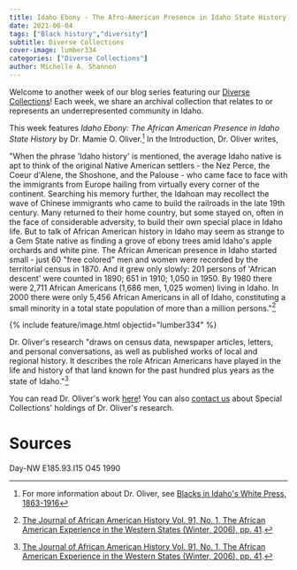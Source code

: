 ```yaml
---
title: Idaho Ebony - The Afro-American Presence in Idaho State History
date: 2021-06-04
tags: ["Black history","diversity"]
subtitle: Diverse Collections
cover-image: lumber334
categories: ["Diverse Collections"]
author: Michelle A. Shannon
---
```


Welcome to another week of our blog series featuring our [Diverse Collections](https://harvester.lib.uidaho.edu/series/diversecollections.html)! Each week, we share an archival collection that relates to or represents an underrepresented community in Idaho.

This week features *Idaho Ebony: The African American Presence in Idaho State History* by Dr. Mamie O. Oliver.[^1] In the Introduction, Dr. Oliver writes, 

"When the phrase 'Idaho history' is mentioned, the average Idaho native is apt to think of the original Native American settlers - the Nez Perce, the Coeur d'Alene, the Shoshone, and the Palouse - who came face to face with the immigrants from Europe hailing from virtually every corner of the continent. Searching his memory further, the Idahoan may recollect the wave of Chinese immigrants who came to build the railroads in the late 19th century. Many returned to their home country, but some stayed on, often in the face of considerable adversity, to build their own special place in Idaho life. But to talk of African American history in Idaho may seem as strange to a Gem State native as finding a grove of ebony trees amid Idaho's apple orchards and white pine. The African American presence in Idaho started small - just 60 "free colored" men and women were recorded by the territorial census in 1870. And it grew only slowly: 201 persons of 'African descent' were counted in 1890; 651 in 1910; 1,050 in 1950. By 1980 there were 2,711 African Americans (1,686 men, 1,025 women) living in Idaho. In 2000 there were only 5,456 African Americans in all of Idaho, constituting a small minority in a total state population of more than a million persons."[^2]

{% include feature/image.html objectid="lumber334" %}

Dr. Oliver's research "draws on census data, newspaper articles, letters, and personal conversations, as well as published works of local and regional history. It describes the role African Americans have played in the life and history of that land known for the past hundred plus years as the state of Idaho."[^3]

You can read Dr. Oliver's work [here](https://www.jstor.org/stable/20064046?seq=1#metadata_info_tab_contents)! You can also [contact us](https://www.lib.uidaho.edu/special-collections/about.html) about Special Collections' holdings of Dr. Oliver's research. 


# Sources

Day-NW E185.93.I15 O45 1990

[^1]: For more information about Dr. Oliver, see [Blacks in Idaho's White Press, 1863-1916](https://harvester.lib.uidaho.edu/posts/2021/04/30/blacks-in-idahos-white-press-1863-1916.html)

[^2]: [The Journal of African American History Vol. 91, No. 1, The African American Experience in the Western States (Winter, 2006), pp. 41](https://www.jstor.org/stable/20064046?seq=1#metadata_info_tab_contents).

[^3]: [The Journal of African American History Vol. 91, No. 1, The African American Experience in the Western States (Winter, 2006), pp. 41](https://www.jstor.org/stable/20064046?seq=1#metadata_info_tab_contents).